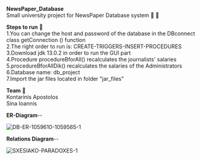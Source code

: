 **NewsPaper_Database**    
Small university project for NewsPaper Database system :office: :newspaper:  

**Steps to run** :runner:  
1.You can change the host and password of the database in the DBconnect class getConnection () function  
2.The right order to run is: CREATE-TRIGGERS-INSERT-PROCEDURES  	
3.Download jdk 13.0.2 in order to run the GUI part  
4.Procedure procedureBforAll() recalculates the journalists' salaries  
5.procedureBforAllDik() recalculates the salaries of the Administrators  
6.Database name: db_project  
7.Import the jar files located in folder "jar_files"

**Team** :two_men_holding_hands:   
Kontarinis Apostolos  
Sina Ioannis  

**ER-Diagram**--

![DB-ER-1059610-1059565-1](https://user-images.githubusercontent.com/49285637/97486501-31ed6e80-1964-11eb-8576-e83c70030a11.png)

**Relations Diagram**--

![SXESIAKO-PARADOXES-1](https://user-images.githubusercontent.com/49285637/97486618-5c3f2c00-1964-11eb-8de1-f19d4c032e2f.png)
